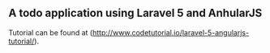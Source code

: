 ## A todo application using Laravel 5 and AnhularJS

Tutorial can be found at (http://www.codetutorial.io/laravel-5-angularjs-tutorial/).
